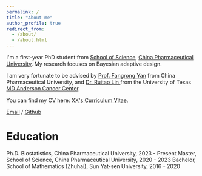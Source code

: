 ```yaml
---
permalink: /
title: "About me"
author_profile: true
redirect_from: 
  - /about/
  - /about.html
---
```


I'm a first-year PhD student from [School of Science](https://lxy.cpu.edu.cn/), [China Pharmaceutical University](https://www.cpu.edu.cn/). My research focuses on Bayesian adaptive design.

I am very fortunate to be advised by [Prof. Fangrong Yan](https://orcid.org/0000-0003-3347-5021) from China Pharmaceutical University, and [Dr. Ruitao Lin
](https://scholar.google.com/citations?user=sUYFsIUAAAAJ&hl=zh-CN&oi=ao) from the University of Texas [MD Anderson Cancer Center](https://www.mdanderson.org/).

You can find my CV here: [XX's Curriculum Vitae](../assets/Curriculum_Vitae.pdf).

[Email](mailto:zhangjingyi6279@126.com) / [Github](https://github.com/JingyiZhang1)


Education
======
Ph.D. Biostatistics, China Pharmaceutical University, 2023 - Present
Master, School of Science, China Pharmaceutical University, 2020 - 2023
Bachelor, School of Mathematics (Zhuhai), Sun Yat-sen University, 2016 - 2020


